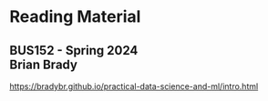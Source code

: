 # Reading Material

## BUS152 - Spring 2024 <br> Brian Brady



https://bradybr.github.io/practical-data-science-and-ml/intro.html
